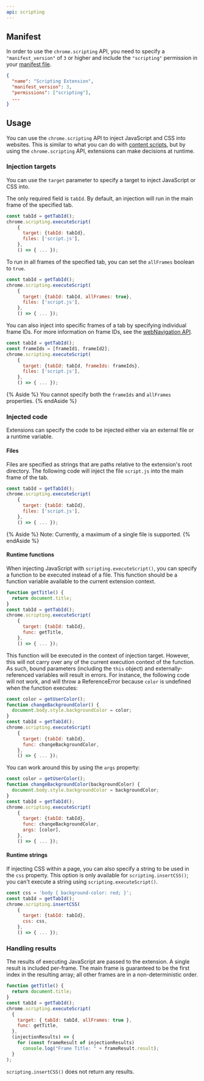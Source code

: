 ```yaml
---
api: scripting
---
```


## Manifest

In order to use the `chrome.scripting` API, you need to specify a
`"manifest_version"` of `3` or higher and include the `"scripting"` permission
in your [manifest file][manifest].

```json
{
  "name": "Scripting Extension",
  "manifest_version": 3,
  "permissions": ["scripting"],
  ...
}
```

## Usage

You can use the `chrome.scripting` API to inject JavaScript and CSS into
websites. This is similar to what you can do with
[content scripts][contentscripts], but by using the `chrome.scripting` API,
extensions can make decisions at runtime.

### Injection targets

You can use the `target` parameter to specify a target to inject JavaScript or
CSS into.

The only required field is `tabId`. By default, an injection will run in the
main frame of the specified tab.

```js
const tabId = getTabId();
chrome.scripting.executeScript(
    {
      target: {tabId: tabId},
      files: ['script.js'],
    },
    () => { ... });
```

To run in all frames of the specified tab, you can set the `allFrames` boolean
to `true`.

```js
const tabId = getTabId();
chrome.scripting.executeScript(
    {
      target: {tabId: tabId, allFrames: true},
      files: ['script.js'],
    },
    () => { ... });
```

You can also inject into specific frames of a tab by specifying individual frame
IDs. For more information on frame IDs, see the
[webNavigation API][webnavigation].

```js
const tabId = getTabId();
const frameIds = [frameId1, frameId2];
chrome.scripting.executeScript(
    {
      target: {tabId: tabId, frameIds: frameIds},
      files: ['script.js'],
    },
    () => { ... });
```

{% Aside %}
You cannot specify both the `frameIds` and `allFrames` properties.
{% endAside %}

### Injected code

Extensions can specify the code to be injected either via an external file or a
runtime variable.

#### Files

Files are specified as strings that are paths relative to the extension's root
directory. The following code will inject the file `script.js` into the main
frame of the tab.

```js
const tabId = getTabId();
chrome.scripting.executeScript(
    {
      target: {tabId: tabId},
      files: ['script.js'],
    },
    () => { ... });
```

{% Aside %}
Note: Currently, a maximum of a single file is supported.
{% endAside %}

#### Runtime functions

When injecting JavaScript with `scripting.executeScript()`, you can specify a
function to be executed instead of a file. This function should be a function
variable available to the current extension context.

```js
function getTitle() {
  return document.title;
}
const tabId = getTabId();
chrome.scripting.executeScript(
    {
      target: {tabId: tabId},
      func: getTitle,
    },
    () => { ... });
```

This function will be executed in the context of injection target. However,
this will not carry over any of the current execution context of the function.
As such, bound parameters (including the `this` object) and
externally-referenced variables will result in errors. For instance, the
following code will not work, and will throw a ReferenceError because `color`
is undefined when the function executes:

```js
const color = getUserColor();
function changeBackgroundColor() {
  document.body.style.backgroundColor = color;
}
const tabId = getTabId();
chrome.scripting.executeScript(
    {
      target: {tabId: tabId},
      func: changeBackgroundColor,
    },
    () => { ... });
```

You can work around this by using the `args` property:

```js
const color = getUserColor();
function changeBackgroundColor(backgroundColor) {
  document.body.style.backgroundColor = backgroundColor;
}
const tabId = getTabId();
chrome.scripting.executeScript(
    {
      target: {tabId: tabId},
      func: changeBackgroundColor,
      args: [color],
    },
    () => { ... });
```

#### Runtime strings

If injecting CSS within a page, you can also specify a string to be used in the
`css` property. This option is only available for `scripting.insertCSS()`; you
can't execute a string using `scripting.executeScript()`.

```js
const css = 'body { background-color: red; }';
const tabId = getTabId();
chrome.scripting.insertCSS(
    {
      target: {tabId: tabId},
      css: css,
    },
    () => { ... });
```

### Handling results

The results of executing JavaScript are passed to the extension. A single
result is included per-frame. The main frame is guaranteed to be the first
index in the resulting array; all other frames are in a non-deterministic
order.

```js
function getTitle() {
  return document.title;
}
const tabId = getTabId();
chrome.scripting.executeScript(
  {
    target: { tabId: tabId, allFrames: true },
    func: getTitle,
  },
  (injectionResults) => {
    for (const frameResult of injectionResults)
      console.log("Frame Title: " + frameResult.result);
  }
);
```

`scripting.insertCSS()` does not return any results.

[manifest]: /docs/extensions/mv3/manifest
[contentscripts]: /docs/extensions/mv3/content_scripts
[webnavigation]: /docs/extensions/reference/webNavigation
[storage]: /docs/extensions/reference/storage
[messaging]: /docs/extensions/mv3/messaging
